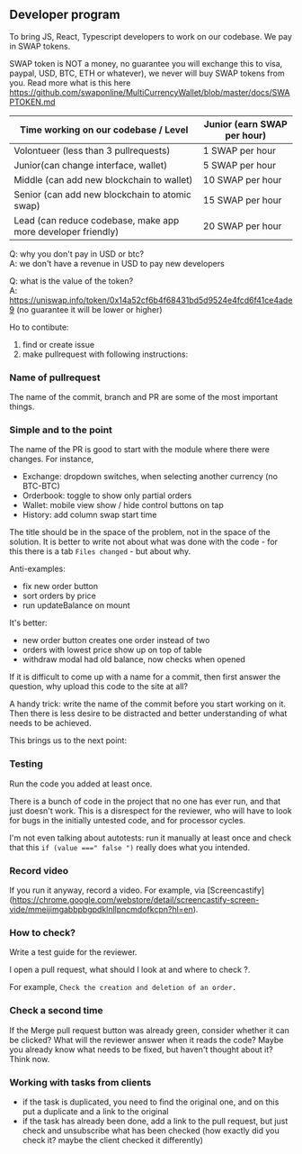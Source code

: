 ## Developer program

To bring JS, React, Typescript developers to work on our codebase. We pay in SWAP tokens. 

SWAP token is NOT a money, no guarantee you will exchange this to visa, paypal, USD, BTC, ETH or whatever), we never will buy SWAP tokens from you. Read more what is this here https://github.com/swaponline/MultiCurrencyWallet/blob/master/docs/SWAPTOKEN.md

| Time working on our codebase / Level                         | Junior (earn SWAP per hour) |
|--------------------------------------------------------------|-----------------------------|
| Volontueer (less than 3 pullrequests)                        | 1 SWAP per hour             |
| Junior(can change interface, wallet)                         | 5 SWAP per hour             |
| Middle (can add new blockchain to wallet)                    | 10 SWAP per hour            |
| Senior (can add new blockchain to atomic swap)               | 15 SWAP per hour            |
| Lead (can reduce codebase, make app more developer friendly) | 20 SWAP per hour            |

Q: why you don't pay in USD or btc? <br>
A: we don't have a revenue in USD to pay new developers 

Q: what is the value of the token? <br>
A: https://uniswap.info/token/0x14a52cf6b4f68431bd5d9524e4fcd6f41ce4ade9 (no guarantee it will be lower or higher)

Ho to contibute:
1. find or create issue
2. make pullrequest with following instructions:

### Name of pullrequest

The name of the commit, branch and PR are some of the most important things.


### Simple and to the point

The name of the PR is good to start with the module where there were changes. For instance,

- Exchange: dropdown switches, when selecting another currency (no BTC-BTC)
- Orderbook: toggle to show only partial orders
- Wallet: mobile view show / hide control buttons on tap
- History: add column swap start time

The title should be in the space of the problem, not in the space of the solution. It is better to write not about what was done with the code - for this there is a tab `Files changed` - but about why.

Anti-examples:

* fix new order button
* sort orders by price
* run updateBalance on mount

It's better:

* new order button creates one order instead of two
* orders with lowest price show up on top of table
* withdraw modal had old balance, now checks when opened

If it is difficult to come up with a name for a commit, then first answer the question, why upload this code to the site at all?

A handy trick: write the name of the commit before you start working on it. Then there is less desire to be distracted and better understanding of what needs to be achieved.

This brings us to the next point:

### Testing

Run the code you added at least once.

There is a bunch of code in the project that no one has ever run, and that just doesn't work. This is a disrespect for the reviewer, who will have to look for bugs in the initially untested code, and for processor cycles.

I'm not even talking about autotests: run it manually at least once and check that this `if (value ===" false ")` really does what you intended.


### Record video

If you run it anyway, record a video. For example, via [Screencastify] (https://chrome.google.com/webstore/detail/screencastify-screen-vide/mmeijimgabbpbgpdklnllpncmdofkcpn?hl=en).


### How to check?

Write a test guide for the reviewer.

I open a pull request, what should I look at and where to check ?.

For example, `Check the creation and deletion of an order.`


### Check a second time

If the Merge pull request button was already green, consider whether it can be clicked? What will the reviewer answer when it reads the code? Maybe you already know what needs to be fixed, but haven't thought about it? Think now.

### Working with tasks from clients

- if the task is duplicated, you need to find the original one, and on this put a duplicate and a link to the original
- if the task has already been done, add a link to the pull request, but just check and unsubscribe what has been checked (how exactly did you check it? maybe the client checked it differently)
